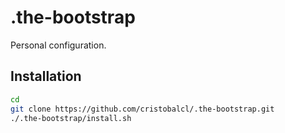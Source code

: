 # .the-bootstrap
Personal configuration.

## Installation

```bash
cd
git clone https://github.com/cristobalcl/.the-bootstrap.git
./.the-bootstrap/install.sh
```
